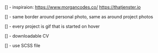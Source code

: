 [] - inspiraion: https://www.morgancodes.co/ https://thatjenster.io

[] - same border around personal photo, same as around project photos

[] - every project is gif that is started on hover

[] - downloadable CV

[] - use SCSS file
